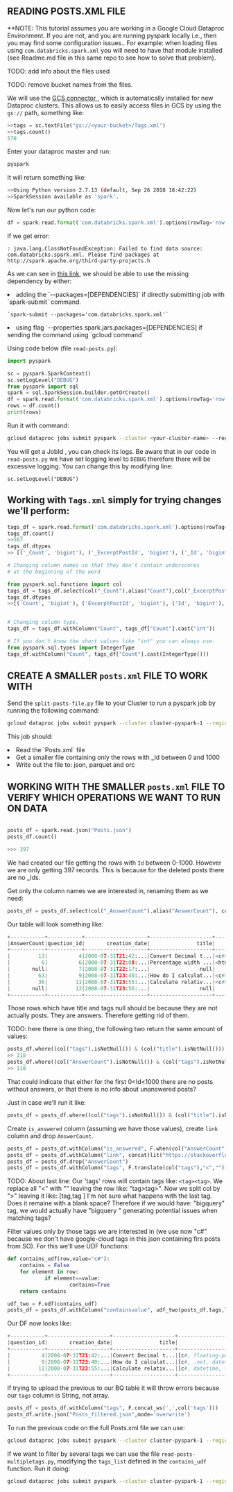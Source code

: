 ## READING POSTS.XML FILE

**NOTE: This tutorial assumes you are working in a Google Cloud Dataproc  Environment. If you are not, and you are running
pyspark locally i.e., then you may find some configuration issues..
For example: when loading files using `com.databricks.spark.xml` you will need to have that module installed 
(see Readme.md file in this same repo to see how to solve that problem).

TODO: add info about the files used

TODO: remove bucket names from the files. 

We will use the [GCS connector ](https://cloud.google.com/dataproc/docs/tutorials/gcs-connector-spark-tutorial), which is
automatically installed for new Dataproc clusters. This allows us to easily access files in GCS by using the `gs://` path, something like:

```python
>>tags = sc.textFile("gs://<your-bucket>/Tags.xml")
>>tags.count()
570
```

Enter your dataproc master and run:
```bash
pyspark
```
It will return something like:

```bash
>>Using Python version 2.7.13 (default, Sep 26 2018 18:42:22)
>>SparkSession available as 'spark'.
```
Now let's run our python code:

```python
df = spark.read.format('com.databricks.spark.xml').options(rowTag='row').load('gs://<your-bucket>/Tags.xml')
```

If we get error:

```
: java.lang.ClassNotFoundException: Failed to find data source: com.databricks.spark.xml. Please find packages at http://spark.apache.org/third-party-projects.h
```

As we can see in [this link](https://cloud.google.com/blog/products/data-analytics/managing-java-dependencies-apache-spark-applications-cloud-dataproc),
we should be able to use the missing dependency by either:
 <li> adding the `--packages=[DEPENDENCIES]` if directly submitting job with `spark-submit` command.</li>
        
    `spark-submit --packages='com.databricks.spark.xml'`
<li> using flag `--properties spark.jars.packages=[DEPENDENCIES] if sending the command using `gcloud command`</li>

Using code below (file `read-posts.py`):

```python
import pyspark

sc = pyspark.SparkContext()
sc.setLogLevel("DEBUG")
from pyspark import sql
spark = sql.SparkSession.builder.getOrCreate()
df = spark.read.format('com.databricks.spark.xml').options(rowTag='row').load('gs://<your-bucket>/Posts.xml')
rows = df.count()
print(rows)
``` 

Run it with command:

```bash
gcloud dataproc jobs submit pyspark --cluster <your-cluster-name> --region <your-region>--properties spark.jars.packages="com.databricks:spark-xml_2.11:0.5.0" read-posts.py 
```

You will get a JobId , you can check its logs. Be aware that in our code in `read-posts.py` we have set logging level
to `DEBUG` therefore there will be excessive logging. You can change this by modifying line:

`
sc.setLogLevel("DEBUG")
`

Working with `Tags.xml` simply for trying changes we'll perform:
------------------

```python
tags_df = spark.read.format('com.databricks.spark.xml').options(rowTag='row').load('Tags.xml')
tags_df.count()
>>567
tags_df.dtypes
>> [('_Count', 'bigint'), ('_ExcerptPostId', 'bigint'), ('_Id', 'bigint'), ('_TagName', 'string'), ('_WikiPostId', 'bigint')]

# Changing column names so that they don't contain underscores
# at the beginning of the word

from pyspark.sql.functions import col
tags_df = tags_df.select(col("_Count").alias("Count"),col("_ExcerptPostId").alias("ExcerptPostId"),col("_Id").alias("Id"),col("_TagName").alias("TagName"),col("_WikiPostId").alias("WikiPostId"))
tags_df.dtypes
>>[('Count', 'bigint'), ('ExcerptPostId', 'bigint'), ('Id', 'bigint'), ('TagName', 'string'), ('WikiPostId', 'bigint')]


# Changing column type. 
tags_df = tags_df.withColumn("Count", tags_df["Count"].cast("int"))

# If you don't know the short values like "int" you can always use:
from pyspark.sql.types import IntegerType
tags_df.withColumn("Count", tags_df["Count"].cast(IntegerType()))


```

CREATE A SMALLER `posts.xml` FILE TO WORK WITH
--------------------

Send the `split-posts-file.py` file to your Cluster to run a pyspark job by running the following command:

```bash
gcloud dataproc jobs submit pyspark --cluster cluster-pyspark-1 --region global --properties spark.jars.packages="com.databricks:spark-xml_2.11:0.5.0" split-posts-file.py
```

This job should:
<li> Read the `Posts.xml` file </li>
<li>Get a smaller file containing only the rows with _Id between 0 and 1000</li>
<li>Write out the file to: json, parquet and orc</li>


WORKING WITH THE SMALLER `posts.xml` FILE TO VERIFY WHICH OPERATIONS WE WANT TO RUN ON DATA
-------------------

```python

posts_df = spark.read.json("Posts.json")
posts_df.count()

>>> 397
```

We had created our file getting the rows with `Id` between 0-1000. However we are only getting 397 records. This is because
for the deleted posts there are no _Ids.

Get only the column names we are interested in, renaming them as we need:

```python
posts_df = posts_df.select(col("_AnswerCount").alias("AnswerCount"), col("_Id").alias("question_id"), col("_CreationDate").alias("creation_date"), col("_Title").alias("title"), col("_Tags").alias("tags")) 
```

Our table will look something like:

```python
+-----------+-----------+--------------------+--------------------+--------------------+
|AnswerCount|question_id|       creation_date|               title|                tags|
+-----------+-----------+--------------------+--------------------+--------------------+
|         13|          4|2008-07-31T21:42:...|Convert Decimal t...|<c#><floating-poi...|
|          6|          6|2008-07-31T22:08:...|Percentage width ...|<html><css><css3>...|
|       null|          7|2008-07-31T22:17:...|                null|                null|
|         63|          9|2008-07-31T23:40:...|How do I calculat...|<c#><.net><datetime>|
|         36|         11|2008-07-31T23:55:...|Calculate relativ...|<c#><datetime><ti...|
|       null|         12|2008-07-31T23:56:...|                null|                null|
+-----------+-----------+--------------------+--------------------+--------------------+
```

Those rows which have title and tags null should be because they are not actually posts. They are answers. Therefore getting
rid of them.

 TODO: here there is one thing, the following two return the same amount of values:
 
 ```python
posts_df.where((col("tags").isNotNull()) & (col("title").isNotNull())).count()
>> 118
posts_df.where((col("AnswerCount").isNotNull()) & (col("tags").isNotNull()) & (col("title").isNotNull())).count()
>> 118
```

That could indicate that either for the first 0<Id<1000 there are no posts without answers, or that there is no info about
unanswered posts?

Just in case we'll run it like:

```python
posts_df = posts_df.where((col("tags").isNotNull()) & (col("title").isNotNull()))
```
Create `is_answered` column (assuming we have those values), create `link` column and drop `AnswerCount`.

```python
posts_df = posts_df.withColumn("is_answered", F.when(col("AnswerCount").isNull(), False).otherwise(True))
posts_df = posts_df.withColumn("link", concat(lit("https://stackoverflow.com/questions/"),col("question_id").cast("STRING"),lit("/"), col("title").cast("STRING")))
posts_df = posts_df.drop("AnswerCount")
posts_df = posts_df.withColumn("tags", F.translate(col("tags"),"<","")).withColumn("tags",F.split(col("tags"),">"))
```

TODO: About last line: Our 'tags' rows will contain tags like: `<tag><tag>`. We replace all "<" with "" leaving the row like:
"tag>tag>". Now we split col by ">" leaving it like: [tag,tag ] I'm not sure what happens with the last tag. Does it remaine 
with a blank space? Therefore if we would have: "bigquery" tag, we would actually have "bigquery " generating potential issues
when matching tags?  

Filter values only by those tags we are interested in (we use now "c#" because we don't have google-cloud tags in this
json containing firs posts from SO). For this we'll use UDF functions:

```python
def contains_udf(row,value="c#"):
    contains = False
    for element in row:
            if element==value:
                    contains=True
    return contains

udf_two = F.udf(contains_udf)
posts_df = posts_df.withColumn("containsvalue", udf_two(posts_df.tags,lit("c#"))).where(col("containsvalue") == True).drop("containsvalue")
``` 

Our DF now looks like:

```python
+-----------+--------------------+--------------------+--------------------+-----------+--------------------+
|question_id|       creation_date|               title|                tags|is_answered|                link|
+-----------+--------------------+--------------------+--------------------+-----------+--------------------+
|          4|2008-07-31T21:42:...|Convert Decimal t...|[c#, floating-poi...|       true|https://stackover...|
|          9|2008-07-31T23:40:...|How do I calculat...|[c#, .net, dateti...|       true|https://stackover...|
|         11|2008-07-31T23:55:...|Calculate relativ...|[c#, datetime, ti...|       true|https://stackover...|
+-----------+--------------------+--------------------+--------------------+-----------+--------------------+
```

If trying to upload the previous to our BQ table it will throw errors because
our `tags` column is String, not array.

```python
posts_df = posts_df.withColumn("tags", F.concat_ws(',',col('tags')))
posts_df.write.json("Posts_filtered.json",mode='overwrite')
```


To run the previous code on the full Posts.xml file we can use:

```bash
gcloud dataproc jobs submit pyspark --cluster cluster-pyspark-1 --region global --properties spark.jars.packages="com.databricks:spark-xml_2.11:0.5.0" read-posts-onlyonetag.py
```

If we want to filter by several tags we can use the file `read-posts-multipletags.py`, modifying the `tags_list` defined
in the `contains_udf` function. Run it doing:

```bash
gcloud dataproc jobs submit pyspark --cluster cluster-pyspark-1 --region global --properties spark.jars.packages="com.databricks:spark-xml_2.11:0.5.0" read-posts-multipletags.py
```

